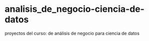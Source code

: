 # analisis_de_negocio-ciencia-de-datos
proyectos del curso: de análisis de negocio para ciencia de datos
